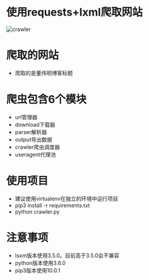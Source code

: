 # 使用requests+lxml爬取网站
  ![crawler](https://raw.githubusercontent.com/shuizhubocai/crawler/v1.0/assets/screen.png)

# 爬取的网站
- 爬取的是董伟明博客标题

# 爬虫包含6个模块
- url管理器
- download下载器
- parser解析器
- output导出数据
- crawler爬虫调度器
- useragent代理池

# 使用项目
- 建议使用virtualenv在独立的环境中运行项目
- pip3 install -r requirements.txt
- python crawler.py

# 注意事项
- lsxm版本使用3.5.0。目前高于3.5.0会不兼容
- python版本使用3.6.0
- pip3版本使用10.0.1
